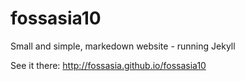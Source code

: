 fossasia10
============
Small and simple, markedown website - running Jekyll

See it there:
http://fossasia.github.io/fossasia10

